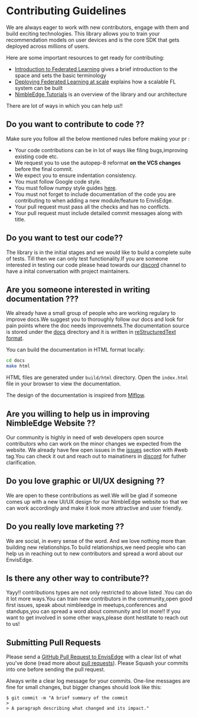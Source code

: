 # Contributing Guidelines

We are always eager to work with new contributors, engage with them and build exciting technologies. 
This library allows you to train your recommendation models on user devices and is the core SDK that gets deployed across millions of users.

Here are some important resources to get ready for contributing:

  * [Introduction to Federated Learning](https://arxiv.org/abs/1602.05629) gives a brief introduction to the space and sets the basic terminology
  * [Deploying Federated Learning at scale](https://arxiv.org/abs/1902.01046) explains how a scalable FL system can be built 
  * [NimbleEdge Tutorials](./docs) is an overview of the library and our architecture
  
There are lot of ways in which you can help us!!

## Do you want to contribute to code ??
Make sure you follow all the below mentioned rules before making your pr :
* Your code contributions can be in lot of ways like filing bugs,improving existing code etc.
* We request you to use the autopep-8 reformat **on the VCS changes** before the final commit.
* We expect you to ensure indentation consistency.
* You must follow Google code style.
* You must follow numpy style guides [here](https://numpydoc.readthedocs.io/en/latest/format.html).
* You must not forget to include documentation of the code you are contributing to when adding a new module/feature to EnvisEdge.
* Your pull request must pass all the checks and has no conflicts.
* Your pull request must include detailed commit messages along with title.

## Do you want to test our code?? 

The library is in the initial stages and we would like to build a complete suite of tests. Till then we can only test functionality.If you are someone interested in testing our code please head towards our [discord](https://nimbleedge.ai/discord) channel to have a inital conversation with project maintainers.

## Are you someone interested in writing documentation ???
We already have a small group of people who are working regulary to improve docs.We suggest you to thoroughly follow our docs and look for pain points where the doc needs improvemnets.The documentation source is stored under the [docs](./docs) directory and it is written in [reStructuredText format](http://www.sphinx-doc.org/en/master/usage/restructuredtext/index.html).

You can build the documentation in HTML format locally:

```bash
cd docs
make html
```

HTML files are generated under `build/html` directory. Open the `index.html` file in your browser to view the documentation.

The design of the documentation is inspired from [Mlflow](https://mlflow.org/docs/latest/).

## Are you willing to help us in improving NimbleEdge Website ??
Our community is highly in need of web developers open source contributors who can work on the minor changes we expected from the website. We already have few open issues in the [issues](https://github.com/NimbleEdge/EnvisEdge/issues) section with #web tag.You can check it out and reach out to mainatiners in [discord](https://nimbleedge.ai/discord) for futher clarification.

## Do you love graphic or UI/UX designing ??
We are open to these contributions as well.We will be glad if someone comes up with a new UI/UX design for our NimbleEdge website so that we can work accordingly and make it look more attractive and user friendly.

## Do you really love marketing ??
We are social, in every sense of the word. And we love nothing more than building new relationships.To build relationships,we need people who
can help us in reaching out to new contributors and spread a word about our EnvisEdge.

## Is there any other way to contribute??
Yayy!! contributions types are not only restricted to above listed .You can do it lot more ways.You can train new contributors in the community,open good first issues, speak about nimbleedge in meetups,conferences and standups,you can spread a word about community and lot more!!
If you want to get involved in some other ways,please dont hestitate to reach out to us! 
## Submitting Pull Requests

Please send a [GitHub Pull Request to EnvisEdge](https://github.com/NimbleEdge/EnvisEdge) with a clear list of what you've done (read more about [pull requests](http://help.github.com/pull-requests/)). 
Please Squash your commits into one before sending the pull request. 

Always write a clear log message for your commits. One-line messages are fine for small changes, but bigger changes should look like this:

    $ git commit -m "A brief summary of the commit
    > 
    > A paragraph describing what changed and its impact."

